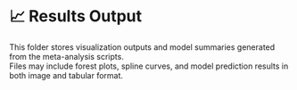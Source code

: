 # 📈 Results Output
This folder stores visualization outputs and model summaries generated from the meta-analysis scripts.  
Files may include forest plots, spline curves, and model prediction results in both image and tabular format.
